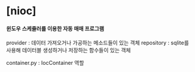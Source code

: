 # [nioc] 

####  윈도우 스케쥴러를 이용한 자동 매매 프로그램

provider : 데이터 가져오거나 가공하는 메소드들이 있는 객체
repository : sqlite를 사용해 데이터블 생성하거나 저장하는 함수들이 있는 객체

container.py : IocContainer 역할


